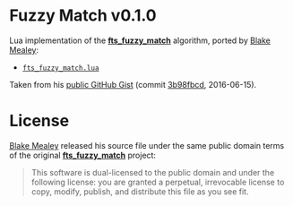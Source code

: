 # Fuzzy Match v0.1.0

Lua implementation of the __[fts_fuzzy_match]__ algorithm, ported by [Blake Mealey]:


- [`fts_fuzzy_match.lua`](./fts_fuzzy_match.lua)

Taken from his [public GitHub Gist]  (commit [3b98fbcd], 2016-06-15).


# License

[Blake Mealey] released his source file under the same public domain terms of the original __[fts_fuzzy_match]__ project:

> This software is dual-licensed to the public domain and under the following license: you are granted a perpetual, irrevocable license to copy, modify, publish, and distribute this file as you see fit.



<!-----------------------------------------------------------------------------
                               REFERENCE LINKS
------------------------------------------------------------------------------>

[fts_fuzzy_match]: https://github.com/forrestthewoods/lib_fts

[public GitHub Gist]: https://gist.github.com/blake-mealey/f7752f95aed71fe23428abb0ffba2c96 "View original Gist"

[3b98fbcd]: https://gist.github.com/blake-mealey/f7752f95aed71fe23428abb0ffba2c96/3b98fbcd2feac4191ab4bfa3314503800473a0db

<!-- people -->

[Blake Mealey]: https://github.com/blake-mealey "View Blake Mealey's GitHub profile"


<!-- EOF -->
